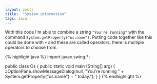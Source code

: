 ```yaml
---
layout: posts
title:  "System information"
tags: Java
---
```

With this code I'm able to combine a string `"You're running"` with the command `System.getProperty("os.name")`. Putting code together like this could be done with `+` and these are called operators, there is multiple operators to choose from.

{% highlight java %}
import javax.swing.*;

public class Os {
	public static void main (String[] arg) {
		JOptionPane.showMessageDialog(null, "You're running " + System.getProperty("os.name") + " today.");
	}
}
{% endhighlight %}
